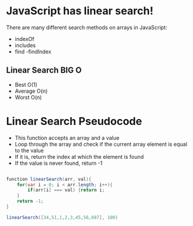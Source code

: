 # JavaScript has linear search!
There are many different search methods on arrays in JavaScript:

- indexOf
- includes
- find
 -findIndex

 ## Linear Search BIG O
- Best O(1)
- Average O(n)
- Worst O(n)

# Linear Search Pseudocode
- This function accepts an array and a value
- Loop through the array and check if the current array element is equal to the value
- If it is, return the index at which the element is found
- If the value is never found, return -1


```cs

function linearSearch(arr, val){
    for(var i = 0; i < arr.length; i++){
        if(arr[i] === val) {return i;
    }
    return -1;
}

linearSearch([34,51,1,2,3,45,56,687], 100)
```

